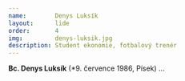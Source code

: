```yaml
---
name:        Denys Luksík
layout:      lide
order:       4
img:         denys-luksik.jpg
description: Student ekonomie, fotbalový trenér
---
```


**Bc. Denys Luksík** (*9. července 1986, Písek) ...
